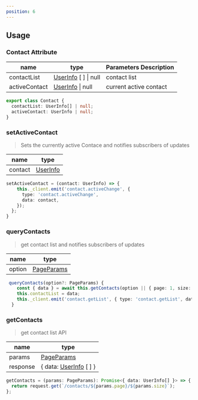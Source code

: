 ```yaml
---
position: 6
---
```


## Usage

### Contact Attribute

| name          | type                                                     | Parameters Description |
| ------------- | -------------------------------------------------------- | ---------------------- |
| contactList   | [UserInfo](/docs/Web3MQ-SDK/JS-SDK/types/#userinfo) [ ] \| null | contact list           |
| activeContact | [UserInfo](/docs/Web3MQ-SDK/JS-SDK/types/#userinfo) \| null     | current active contact |

```typescript
export class Contact {
  contactList: UserInfo[] | null;
  activeContact: UserInfo | null;
}
```

### setActiveContact

> Sets the currently active Contace and notifies subscribers of updates

| name    | type                                         |
| ------- | -------------------------------------------- |
| contact | [UserInfo](/docs/Web3MQ-SDK/JS-SDK/types/#userinfo) |

```typescript
setActiveContact = (contact: UserInfo) => {
    this._client.emit('contact.activeChange', {
      type: 'contact.activeChange',
      data: contact,
    });
  };
}
```

### queryContacts

> get contact list and notifies subscribers of updates

| name   | type                                             |
| ------ | ------------------------------------------------ |
| option | [PageParams](/docs/Web3MQ-SDK/JS-SDK/types/#pageparams) |

```ts
 queryContacts(option?: PageParams) {
    const { data } = await this.getContacts(option || { page: 1, size: 10 });
    this.contactList = data;
    this._client.emit('contact.getList', { type: 'contact.getList', data });
  }
```

### getContacts

> get contact list API

| name     | type                                                       |
| -------- | ---------------------------------------------------------- |
| params   | [PageParams](/docs/Web3MQ-SDK/JS-SDK/types/#pageparams)           |
| response | { data: [UserInfo](/docs/Web3MQ-SDK/JS-SDK/types/#userinfo) [ ] } |

```typescript
getContacts = (params: PageParams): Promise<{ data: UserInfo[] }> => {
  return request.get(`/contacts/${params.page}/${params.size}`);
};
```
